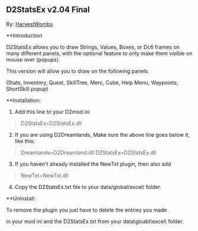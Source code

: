  

## D2StatsEx v2.04 Final

By: [HarvestWombs](https://d2mods.info/forum/memberlist.php?mode=viewprofile&u=40061)


**Introduction

D2StatsEx allows you to draw Strings, Values, Boxes, or Dc6 frames on many different panels, with the optional feature to only make them visible on mouse over (popups).

This version will allow you to draw on the following panels.

(Stats, Inventory, Quest, SkillTree, Merc, Cube, Help Menu, Waypoints, ShortSkill popup)

**Installation:

1. Add this line to your D2mod.ini

>  D2StatsEx=D2StatsEx.dll

2. If you are using D2Dreamlands, Make sure the above line goes below it, like this:

> Dreamlands=D2Dreamland.dll
> D2StatsEx=D2StatsEx.dll

3. If you haven't already installed the NewTxt plugin, then also add

> NewTxt=NewTxt.dll

4. Copy the D2StatsEx.txt file to your data/global/excel/ folder.


**Uninstall:

To remove the plugin you just have to delete the entries you made

in your mod ini and the D2StatsEx.txt from your data\gloabl\excel\ folder.